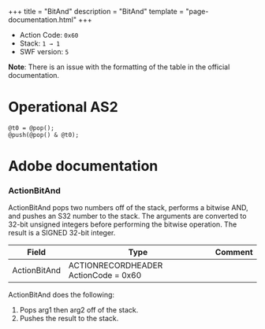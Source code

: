 +++
title = "BitAnd"
description = "BitAnd"
template = "page-documentation.html"
+++

- Action Code: `0x60`
- Stack: `1 → 1`
- SWF version: `5`

**Note**: There is an issue with the formatting of the table in the official documentation.

# Operational AS2

```
@t0 = @pop();
@push(@pop() & @t0);
```

# Adobe documentation

### ActionBitAnd

ActionBitAnd pops two numbers off of the stack, performs a bitwise AND, and pushes an S32 number to the
stack. The arguments are converted to 32-bit unsigned integers before performing the bitwise operation. The
result is a SIGNED 32-bit integer.

| Field             | Type                                 | Comment |
|-------------------|--------------------------------------|---------|
| ActionBitAnd      | ACTIONRECORDHEADER ActionCode = 0x60 |         |

ActionBitAnd does the following:
1. Pops arg1 then arg2 off of the stack.
2. Pushes the result to the stack.
